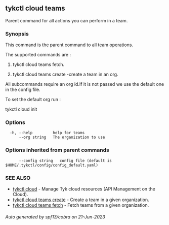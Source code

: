 ## tykctl cloud teams

Parent command for all actions you can perform in a team.

### Synopsis


This command is the parent command to all team operations.

The supported commands are :

1. tykctl cloud teams fetch.

2. tykctl cloud teams create -create a team in an org.

All subcommands require an org id.If it is not passed we use the default one in the config file.

To set the default org run :

tykctl cloud init


### Options

```
  -h, --help         help for teams
      --org string   The organization to use
```

### Options inherited from parent commands

```
      --config string   config file (default is $HOME/.tykctl/config/config_default.yaml)
```

### SEE ALSO

* [tykctl cloud](tykctl_cloud.md)	 - Manage Tyk cloud resources (API Management on the Cloud).
* [tykctl cloud teams create](tykctl_cloud_teams_create.md)	 - Create a team in a given organization.
* [tykctl cloud teams fetch](tykctl_cloud_teams_fetch.md)	 - Fetch teams from a given organization.

###### Auto generated by spf13/cobra on 21-Jun-2023
